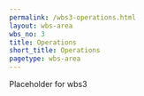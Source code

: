 ```yaml
---
permalink: /wbs3-operations.html
layout: wbs-area
wbs_no: 3
title: Operations
short_title: Operations
pagetype: wbs-area
---
```


Placeholder for wbs3
